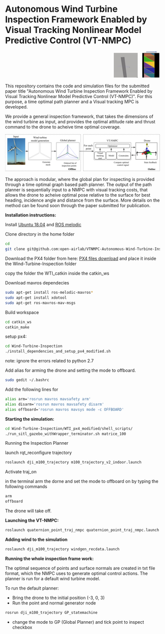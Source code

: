 # Autonomous Wind Turbine Inspection Framework Enabled by Visual Tracking Nonlinear Model Predictive Control (VT-NMPC)


<p align=right>
<img width=150 src="vtnmpc.gif" />
</p>







This repository contains the code and simulation files for the submitted paper title "Autonomous Wind Turbine Inspection Framework Enabled by Visual Tracking Nonlinear Model Predictive Control (VT-NMPC)". For this purpose, a time optimal path planner and a Visual tracking MPC is developed. 


We provide a general inspection framework, that takes the dimensions of the wind turbine as input, and provides the optimal attitude rate and thrust command to the drone to acheive time optimal coverage. 

![My Image](abstract_vtmpc.png)


The approach is modular, where the global plan for inspecting is provided through a time optimal graph based path planner. The output of the path planner is sequentially input to a NMPC with visual tracking costs, that allows the drone to acheive optimal pose relative to the surface for best heading, incidence angle and distance from the surface. More details on the method can be found soon through the paper submitted for publication.




**Installation instructions:**

 Install [Ubuntu 18.04](https://releases.ubuntu.com/18.04/)  and [ROS melodic](http://wiki.ros.org/melodic/Installation/Ubuntu) 

Clone directory in the home folder
```bash
cd
git clone git@github.com:open-airlab/VTNMPC-Autonomous-Wind-Turbine-Inspection.git
```
Download the PX4 folder from here: [PX4 files download](https://drive.google.com/file/d/1BpnlglYMQI5q9lEwMCPNLGjPj5mzCoe5/view?usp=sharing) 
and place it inside the Wind-Turbine-Inspection folder



copy the folder the WTI_catkin inside the catkin_ws




Download mavros dependecies
```bash
sudo apt-get install ros-melodic-mavros*
sudo apt-get install xdotool
sudo apt-get ros-mavros-mav-msgs 
```

Build workspace
```bash
cd catkin_ws
catkin_make
```


 setup px4:
```bash
cd Wind-Turbine-Inspection
./install_dependencies_and_setup_px4_modified.sh
```
note: ignore the errors related to python 2.7 

Add alias for arming the drone and setting the mode to offboard.
```bash
sudo gedit ~/.bashrc
```
Add the following lines for
```bash
alias arm='rosrun mavros mavsafety arm'
alias disarm='rosrun mavros mavsafety disarm'
alias offboard='rosrun mavros mavsys mode -c OFFBOARD'
```


**Starting the simulation:**
```bash
cd Wind-Turbine-Inspection/WTI_px4_modified/shell_scripts/
./run_sitl_gazebo_withWrapper_terminator.sh matrice_100
```

Running the Inspection Planner

launch rqt_reconfigure trajectory 

```bash
roslaunch dji_m100_trajectory m100_trajectory_v2_indoor.launch 
```

Activate traj_on 


in the  terminal arm the dorne and set the mode to offboard on by typing the following commands
```bash
arm
offboard
```


The drone will take off.

**Launching the VT-NMPC:**

```bash
roslaunch quaternion_point_traj_nmpc quaternion_point_traj_nmpc.launch
```






**Adding wind to the simulation**
```bash
roslaunch dji_m100_trajectory windgen_recdata.launch
```






**Running the whole inspection frame work:**

The optimal sequence of points and surface normals are created in txt file format, which the NMPC uses to generate optimal control actions. The planner is run for a default wind turbine model.

To run the default planner: 
- Bring the drone to the initial position (-3, 0, 3)
- Run the point and normal generator node
```bash
rosrun dji_m100_trajectory GP_statemachine
```
- change the mode to GP (Global Planner) and tick point to inspect checkbox








